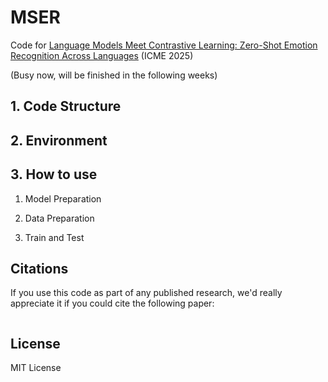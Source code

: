 # MSER
Code for [Language Models Meet Contrastive Learning: Zero-Shot Emotion Recognition Across Languages](https://arxiv.org/abs/2503.21806) (ICME 2025)

(Busy now, will be finished in the following weeks)

## 1. Code Structure

## 2. Environment

## 3. How to use
1. Model Preparation
   
2. Data Preparation
   
3. Train and Test

## Citations
If you use this code as part of any published research, we'd really appreciate it if you could cite the following paper:
```text

```

## License

MIT License


